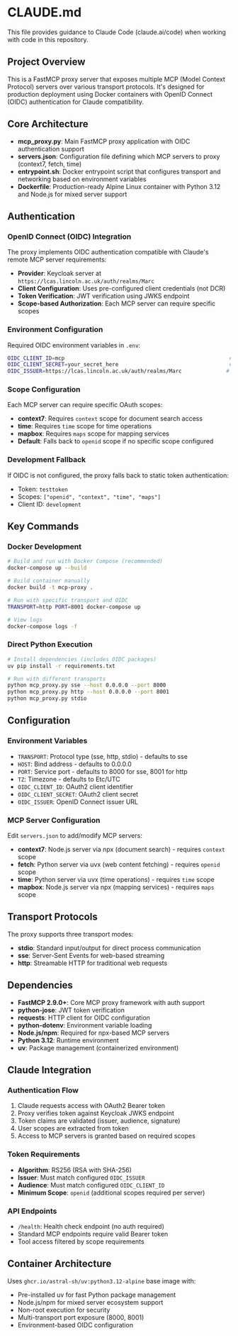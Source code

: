 # CLAUDE.md

This file provides guidance to Claude Code (claude.ai/code) when working with code in this repository.

## Project Overview

This is a FastMCP proxy server that exposes multiple MCP (Model Context Protocol) servers over various transport protocols. It's designed for production deployment using Docker containers with OpenID Connect (OIDC) authentication for Claude compatibility.

## Core Architecture

- **mcp_proxy.py**: Main FastMCP proxy application with OIDC authentication support
- **servers.json**: Configuration file defining which MCP servers to proxy (context7, fetch, time)
- **entrypoint.sh**: Docker entrypoint script that configures transport and networking based on environment variables
- **Dockerfile**: Production-ready Alpine Linux container with Python 3.12 and Node.js for mixed server support

## Authentication

### OpenID Connect (OIDC) Integration

The proxy implements OIDC authentication compatible with Claude's remote MCP server requirements:

- **Provider**: Keycloak server at `https://lcas.lincoln.ac.uk/auth/realms/Marc`
- **Client Configuration**: Uses pre-configured client credentials (not DCR)
- **Token Verification**: JWT verification using JWKS endpoint
- **Scope-based Authorization**: Each MCP server can require specific scopes

### Environment Configuration

Required OIDC environment variables in `.env`:
```bash
OIDC_CLIENT_ID=mcp                                                    # Pre-configured client ID
OIDC_CLIENT_SECRET=your_secret_here                                   # Client secret from Keycloak
OIDC_ISSUER=https://lcas.lincoln.ac.uk/auth/realms/Marc              # Keycloak realm issuer
```

### Scope Configuration

Each MCP server can require specific OAuth scopes:
- **context7**: Requires `context` scope for document search access
- **time**: Requires `time` scope for time operations
- **mapbox**: Requires `maps` scope for mapping services
- **Default**: Falls back to `openid` scope if no specific scope configured

### Development Fallback

If OIDC is not configured, the proxy falls back to static token authentication:
- Token: `testtoken`
- Scopes: `["openid", "context", "time", "maps"]`
- Client ID: `development`

## Key Commands

### Docker Development
```bash
# Build and run with Docker Compose (recommended)
docker-compose up --build

# Build container manually
docker build -t mcp-proxy .

# Run with specific transport and OIDC
TRANSPORT=http PORT=8001 docker-compose up

# View logs
docker-compose logs -f
```

### Direct Python Execution
```bash
# Install dependencies (includes OIDC packages)
uv pip install -r requirements.txt

# Run with different transports
python mcp_proxy.py sse --host 0.0.0.0 --port 8000
python mcp_proxy.py http --host 0.0.0.0 --port 8001
python mcp_proxy.py stdio
```

## Configuration

### Environment Variables
- `TRANSPORT`: Protocol type (sse, http, stdio) - defaults to sse
- `HOST`: Bind address - defaults to 0.0.0.0
- `PORT`: Service port - defaults to 8000 for sse, 8001 for http
- `TZ`: Timezone - defaults to Etc/UTC
- `OIDC_CLIENT_ID`: OAuth2 client identifier
- `OIDC_CLIENT_SECRET`: OAuth2 client secret
- `OIDC_ISSUER`: OpenID Connect issuer URL

### MCP Server Configuration
Edit `servers.json` to add/modify MCP servers:
- **context7**: Node.js server via npx (document search) - requires `context` scope
- **fetch**: Python server via uvx (web content fetching) - requires `openid` scope
- **time**: Python server via uvx (time operations) - requires `time` scope
- **mapbox**: Node.js server via npx (mapping services) - requires `maps` scope

## Transport Protocols

The proxy supports three transport modes:
- **stdio**: Standard input/output for direct process communication
- **sse**: Server-Sent Events for web-based streaming
- **http**: Streamable HTTP for traditional web requests

## Dependencies

- **FastMCP 2.9.0+**: Core MCP proxy framework with auth support
- **python-jose**: JWT token verification
- **requests**: HTTP client for OIDC configuration
- **python-dotenv**: Environment variable loading
- **Node.js/npm**: Required for npx-based MCP servers
- **Python 3.12**: Runtime environment
- **uv**: Package management (containerized environment)

## Claude Integration

### Authentication Flow
1. Claude requests access with OAuth2 Bearer token
2. Proxy verifies token against Keycloak JWKS endpoint
3. Token claims are validated (issuer, audience, signature)
4. User scopes are extracted from token
5. Access to MCP servers is granted based on required scopes

### Token Requirements
- **Algorithm**: RS256 (RSA with SHA-256)
- **Issuer**: Must match configured `OIDC_ISSUER`
- **Audience**: Must match configured `OIDC_CLIENT_ID`
- **Minimum Scope**: `openid` (additional scopes required per server)

### API Endpoints
- `/health`: Health check endpoint (no auth required)
- Standard MCP endpoints require valid Bearer token
- Tool access filtered by scope requirements

## Container Architecture

Uses `ghcr.io/astral-sh/uv:python3.12-alpine` base image with:
- Pre-installed uv for fast Python package management
- Node.js/npm for mixed server ecosystem support
- Non-root execution for security
- Multi-transport port exposure (8000, 8001)
- Environment-based OIDC configuration